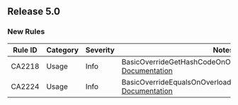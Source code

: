 ## Release 5.0

### New Rules
Rule ID | Category | Severity | Notes
--------|----------|----------|-------
CA2218 | Usage | Info | BasicOverrideGetHashCodeOnOverridingEqualsAnalyzer, [Documentation](https://docs.microsoft.com/visualstudio/code-quality/ca2218)
CA2224 | Usage | Info | BasicOverrideEqualsOnOverloadingOperatorEqualsAnalyzer, [Documentation](https://docs.microsoft.com/visualstudio/code-quality/ca2224)